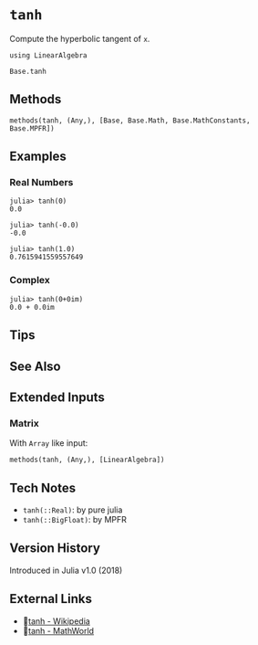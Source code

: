 # `tanh`

Compute the hyperbolic tangent of `x`.

```@setup repl_only
using LinearAlgebra
```
```@docs
Base.tanh
```


## Methods

```@repl
methods(tanh, (Any,), [Base, Base.Math, Base.MathConstants, Base.MPFR])
```


## Examples

### Real Numbers
```jldoctest
julia> tanh(0)
0.0

julia> tanh(-0.0)
-0.0

julia> tanh(1.0)
0.7615941559557649
```

### Complex
```jldoctest
julia> tanh(0+0im)
0.0 + 0.0im
```

## Tips


## See Also



## Extended Inputs

### Matrix
With `Array` like input:
```@repl repl_only
methods(tanh, (Any,), [LinearAlgebra])
```


## Tech Notes

- `tanh(::Real)`: by pure julia
- `tanh(::BigFloat)`: by MPFR


## Version History

Introduced in Julia v1.0 (2018)


## External Links
- 🔗[tanh - Wikipedia](https://en.wikipedia.org/wiki/ )
- 🔗[tanh - MathWorld](https://mathworld.wolfram.com/ )
